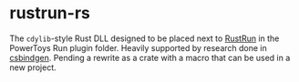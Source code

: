 # rustrun-rs
The `cdylib`-style Rust DLL designed to be placed next to [RustRun](https://github.com/duckfromdiscord/RustRun/) in the PowerToys Run plugin folder. Heavily supported by research done in [csbindgen](https://github.com/Cysharp/csbindgen). Pending a rewrite as a crate with a macro that can be used in a new project.
